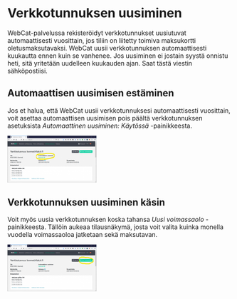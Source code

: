 # Verkkotunnuksen uusiminen

WebCat-palvelussa rekisteröidyt verkkotunnukset uusiutuvat automaattisesti vuosittain, jos tiliin on liitetty toimiva maksukortti oletusmaksutavaksi. WebCat uusii verkkotunnuksen automaattisesti kuukautta ennen kuin se vanhenee. Jos uusiminen ei jostain syystä onnistu heti, sitä yritetään uudelleen kuukauden ajan. Saat tästä viestin sähköpostiisi.

## Automaattisen uusimisen estäminen

Jos et halua, että WebCat uusii verkkotunnuksesi automaattisesti vuosittain, voit asettaa automaattisen uusimisen pois päältä verkkotunnuksen asetuksista *Automaattinen uusiminen: Käytössä* -painikkeesta.

<img src="images/renew-domain-1-1024x537.png" width="200">

## Verkkotunnuksen uusiminen käsin

Voit myös uusia verkkotunnuksen koska tahansa *Uusi voimassaolo* -painikkeesta. Tällöin aukeaa tilausnäkymä, josta voit valita kuinka monella vuodella voimassaoloa jatketaan sekä maksutavan.

<img src="images/renew-domain-2-1024x537.png" width="200">
